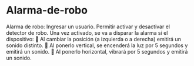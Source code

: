 # Alarma-de-robo
Alarma de robo: 
Ingresar un usuario. 
Permitir activar y desactivar el detector de robo. 
Una vez activado, se va a disparar la alarma si el dispositivo:
 Al cambiar la posición (a izquierda o a derecha) emitirá un sonido distinto.
 Al ponerlo vertical, se encenderá la luz por 5 segundos y emitirá un sonido. 
 Al ponerlo horizontal, vibrará por 5 segundos y emitirá un sonido.
